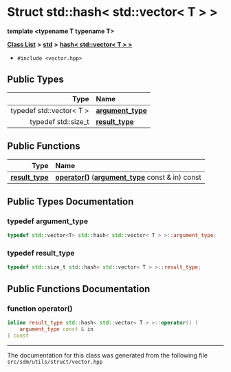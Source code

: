 
# Struct std::hash&lt; std::vector&lt; T &gt; &gt;

<link rel="stylesheet" href="https://cdnjs.cloudflare.com/ajax/libs/KaTeX/0.5.1/katex.min.css">
<link rel="stylesheet" href="https://cdn.jsdelivr.net/github-markdown-css/2.2.1/github-markdown.css"/>


**template &lt;typename T typename T&gt;**


[**Class List**](annotated.md) **>** [**std**](namespacestd.md) **>** [**hash&lt; std::vector&lt; T &gt; &gt;**](structstd_1_1hash_3_01std_1_1vector_3_01T_01_4_01_4.md)





* `#include <vector.hpp>`











## Public Types

| Type | Name |
| ---: | :--- |
| typedef std::vector&lt; T &gt; | [**argument\_type**](structstd_1_1hash_3_01std_1_1vector_3_01T_01_4_01_4.md#typedef-argument-type)  <br> |
| typedef std::size\_t | [**result\_type**](structstd_1_1hash_3_01std_1_1vector_3_01T_01_4_01_4.md#typedef-result-type)  <br> |




## Public Functions

| Type | Name |
| ---: | :--- |
|  [**result\_type**](structstd_1_1hash_3_01std_1_1vector_3_01T_01_4_01_4.md#typedef-result-type) | [**operator()**](structstd_1_1hash_3_01std_1_1vector_3_01T_01_4_01_4.md#function-operator()) ([**argument\_type**](structstd_1_1hash_3_01std_1_1vector_3_01T_01_4_01_4.md#typedef-argument-type) const & in) const<br> |








## Public Types Documentation


### typedef argument\_type 


```cpp
typedef std::vector<T> std::hash< std::vector< T > >::argument_type;
```



### typedef result\_type 


```cpp
typedef std::size_t std::hash< std::vector< T > >::result_type;
```


## Public Functions Documentation


### function operator() 


```cpp
inline result_type std::hash< std::vector< T > >::operator() (
    argument_type const & in
) const
```



------------------------------
The documentation for this class was generated from the following file `src/sdm/utils/struct/vector.hpp`